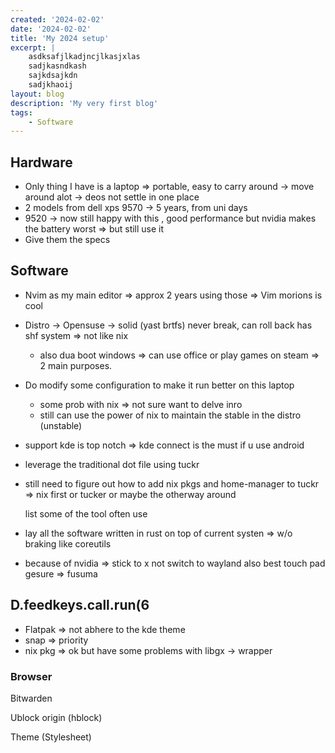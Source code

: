 ```yaml
---
created: '2024-02-02'
date: '2024-02-02'
title: 'My 2024 setup'
excerpt: |
    asdksafjlkadjncjlkasjxlas
    sadjkasndkash
    sajkdsajkdn
    sadjkhaoij
layout: blog 
description: 'My very first blog'
tags: 
    - Software
---
```


## Hardware

- Only thing I have is a laptop => portable, easy to carry around ->
  move around alot -> deos not settle in one place 
- 2 models from dell xps 9570 -> 5 years, from uni days
- 9520 -> now still happy with this , good performance but nvidia makes
  the battery worst => but still use it 
- Give them the specs

## Software
- Nvim as my main editor => approx 2 years using those => Vim morions is
  cool
- Distro -> Opensuse -> solid (yast brtfs) never break, can roll back
  has shf system => not like nix
  - also dua boot windows => can use office or play games on steam => 2
    main purposes.
- Do modify some configuration to make it run better on this laptop
  - some prob with nix => not sure want to delve inro
  - still can use the power of nix to maintain the stable in the distro
    (unstable)
 - support kde is top notch => kde connect is the must if u use android
- leverage the traditional dot file using tuckr 
 - still need to figure out how to add nix pkgs and home-manager to
   tuckr => nix first or tucker or maybe the otherway around

   list some of the tool often use

- lay all the software written in rust on top of current systen => w/o
  braking like coreutils 

- because of nvidia => stick to x not switch to wayland
also best touch pad gesure => fusuma


## D.feedkeys.call.run(6

- Flatpak => not abhere to the kde theme
- snap => priority
- nix pkg => ok but have some problems with libgx -> wrapper


### Browser

Bitwarden

Ublock origin (hblock)

Theme (Stylesheet)


